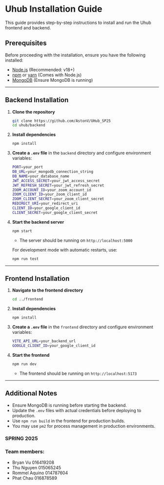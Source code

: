 # Uhub Installation Guide

This guide provides step-by-step instructions to install and run the Uhub frontend and backend.

## Prerequisites
Before proceeding with the installation, ensure you have the following installed:

- [Node.js](https://nodejs.org/) (Recommended: v18+)
- [npm](https://www.npmjs.com/) or [yarn](https://yarnpkg.com/) (Comes with Node.js)
- [MongoDB](https://www.mongodb.com/) (Ensure MongoDB is running)

---

## Backend Installation

1. **Clone the repository**
   ```sh
   git clone https://github.com/AstonV/UHub_SP25
   cd uhub/backend
   ```

2. **Install dependencies**
   ```sh
   npm install
   ```

3. **Create a `.env` file** in the `backend` directory and configure environment variables:
   ```sh
   PORT=your_port
   DB_URL=your_mongodb_connection_string
   DB_NAME=your_database_name
   JWT_ACCESS_SECRET=your_jwt_access_secret
   JWT_REFRESH_SECRET=your_jwt_refresh_secret
   ZOOM_ACCOUNT_ID=your_zoom_account_id
   ZOOM_CLIENT_ID=your_zoom_client_id
   ZOOM_CLIENT_SECRET=your_zoom_client_secret
   REDIRECT_URI=your_redirect_uri
   CLIENT_ID=your_google_client_id
   CLIENT_SECRET=your_google_client_secret
   ```

4. **Start the backend server**
   ```sh
   npm start
   ```
   - The server should be running on `http://localhost:5000`
   
   For development mode with automatic restarts, use:
   ```sh
   npm run test
   ```

---

## Frontend Installation

1. **Navigate to the frontend directory**
   ```sh
   cd ../frontend
   ```

2. **Install dependencies**
   ```sh
   npm install
   ```

3. **Create a `.env` file** in the `frontend` directory and configure environment variables:
   ```sh
   VITE_API_URL=your_backend_url
   GOOGLE_CLIENT_ID=your_google_client_id
   ```

4. **Start the frontend**
   ```sh
   npm run dev
   ```
   - The frontend should be running on `http://localhost:5173`

---

## Additional Notes

- Ensure MongoDB is running before starting the backend.
- Update the `.env` files with actual credentials before deploying to production.
- Use `npm run build` in the frontend for production builds.
- You may use `pm2` for process management in production environments.

### SPRING 2025

### Team members: 
- Bryan Vu 016419208
- Thu Nguyen 015065245
- Rommel Aquino 014787604 
- Phat Chau 016878589

